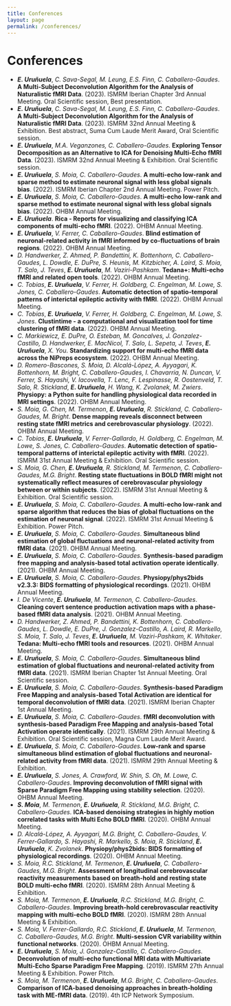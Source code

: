 ```yaml
---
title: Conferences
layout: page
permalink: /conferences/
---
```


# Conferences

<div>
    <ul>
        <li><span class="citation-me"><strong><em>E. Uruñuela</em></strong></span>, <em>C. Sava-Segal, M. Leung, E.S. Finn, C. Caballero-Gaudes</em>. <strong>A Multi-Subject Deconvolution Algorithm for the Analysis of Naturalistic fMRI Data</strong>. (2023). ISMRM Iberian Chapter 3rd Annual Meeting. <span class="award">Oral Scientific session, Best presentation</span>.</li>
        <li><span class="citation-me"><strong><em>E. Uruñuela</em></strong></span>, <em>C. Sava-Segal, M. Leung, E.S. Finn, C. Caballero-Gaudes</em>. <strong>A Multi-Subject Deconvolution Algorithm for the Analysis of Naturalistic fMRI Data</strong>. (2023). ISMRM 32nd Annual Meeting & Exhibition. <span class="award">Best abstract, Suma Cum Laude Merit Award, Oral Scientific session</span>.</li>
        <li><span class="citation-me"><strong><em>E. Uruñuela</em></strong></span>, <em>M.A. Veganzones, C. Caballero-Gaudes</em>. <strong>Exploring Tensor Decomposition as an Alternative to ICA for Denoising Multi-Echo fMRI Data</strong>. (2023). ISMRM 32nd Annual Meeting & Exhibition. <span class="award">Oral Scientific session</span>.</li>
        <li><span class="citation-me"><strong><em>E. Uruñuela</em></strong></span>, <em>S. Moia, C. Caballero-Gaudes</em>. <strong>A multi-echo low-rank and sparse method to estimate neuronal signal with less global signals bias</strong>. (2022). ISMRM Iberian Chapter 2nd Annual Meeting. <span class="award">Power Pitch</span>.</li>
        <li><span class="citation-me"><strong><em>E. Uruñuela</em></strong></span>, <em>S. Moia, C. Caballero-Gaudes</em>. <strong>A multi-echo low-rank and sparse method to estimate neuronal signal with less global signals bias</strong>. (2022). OHBM Annual Meeting.</li>
        <li><span class="citation-me"><strong><em>E. Uruñuela</em></strong></span>. <strong>Rica - Reports for visualizing and classifying ICA components of multi-echo fMRI</strong>. (2022). OHBM Annual Meeting.</li>
        <li><span class="citation-me"><strong><em>E. Uruñuela</em></strong></span>, <em>V. Ferrer, C. Caballero-Gaudes</em>. <strong>Blind estimation of neuronal-related activity in fMRI informed by co-fluctuations of brain regions</strong>. (2022). OHBM Annual Meeting.</li>
        <li><em>D. Handwerker, Z. Ahmed, P. Bandettini, K. Bottenhorn, C. Caballero-Gaudes, L. Dowdle, E. DuPre, S. Heunis, M. Kitzbicher, A. Laird, S. Moia, T. Salo, J. Teves</em>, <span class="citation-me"><strong><em>E. Uruñuela</em></strong></span>, <em>M. Vaziri-Pashkam</em>. <strong>Tedana+: Multi-echo fMRI and related open tools</strong>. (2022). OHBM Annual Meeting.</li>
        <li><em>C. Tobias</em>, <span class="citation-me"><strong><em>E. Uruñuela</em></strong></span>, <em>V. Ferrer, H. Goldberg, C. Engelman, M. Lowe, S. Jones, C. Caballero-Gaudes</em>. <strong>Automatic detection of spatio-temporal patterns of interictal epileptic activity with fMRI</strong>. (2022). OHBM Annual Meeting.</li>
        <li><em>C. Tobias</em>, <span class="citation-me"><strong><em>E. Uruñuela</em></strong></span>, <em>V. Ferrer, H. Goldberg, C. Engelman, M. Lowe, S. Jones</em>. <strong>Clustintime - a computational and visualization tool for time clustering of fMRI data</strong>. (2022). OHBM Annual Meeting.</li>
        <li><em>C. Markiewicz, E. DuPre, O. Esteban, M. Goncalves, J. Gonzalez-Castillo, D. Handwerker, E. MacNicol, T. Salo, L. Sepeta, J. Teves</em>, <span class="citation-me"><strong><em>E. Uruñuela</em></strong></span>, <em>X. You</em>. <strong>Standardizing support for multi-echo fMRI data across the NiPreps ecosystem</strong>. (2022). OHBM Annual Meeting.</li>
        <li><em>D. Romero-Bascones, S. Moia, D. Alcalá-López, A. Ayyagari, K. Bottenhorn, M. Bright, C. Caballero-Gaudes, I. Chavarria, N. Duncan, V. Ferrer, S. Hayashi, V. Iacovella, T. Lenc, F. Lespinasse, R. Oostenveld, T. Salo, R. Stickland</em>, <span class="citation-me"><strong><em>E. Uruñuela</em></strong></span>, <em>H. Wang, K. Zvolanek, M. Zwiers</em>. <strong>Physiopy: a Python suite for handling physiological data recorded in MRI settings</strong>. (2022). OHBM Annual Meeting.</li>
        <li><em>S. Moia, G. Chen, M. Termenon</em>, <span class="citation-me"><strong><em>E. Uruñuela</em></strong></span>, <em>R. Stickland, C. Caballero-Gaudes, M. Bright</em>. <strong>Dense mapping reveals disconnect between resting state fMRI metrics and cerebrovascular physiology</strong>. (2022). OHBM Annual Meeting.</li>
        <li><em>C. Tobias</em>, <span class="citation-me"><strong><em>E. Uruñuela</em></strong></span>, <em>V. Ferrer-Gallardo, H. Goldberg, C. Engelman, M. Lowe, S. Jones, C. Caballero-Gaudes</em>. <strong>Automatic detection of spatio-temporal patterns of interictal epileptic activity with fMRI</strong>. (2022). ISMRM 31st Annual Meeting & Exhibition. <span class="award">Oral Scientific session</span>.</li>
        <li><em>S. Moia, G. Chen, <span class="citation-me"><strong><em>E. Uruñuela</em></strong></span>, R. Stickland, M. Termenon, C. Caballero-Gaudes, M.G. Bright</em>. <strong>Resting state fluctuations in BOLD fMRI might not systematically reflect measures of cerebrovascular physiology between or within subjects</strong>. (2022). ISMRM 31st Annual Meeting & Exhibition. <span class="award">Oral Scientific session</span>.</li>
        <li><span class="citation-me"><strong><em>E. Uruñuela</em></strong></span>, <em>S. Moia, C. Caballero-Gaudes</em>. <strong>A multi-echo low-rank and sparse algorithm that reduces the bias of global fluctuations on the estimation of neuronal signal</strong>. (2022). ISMRM 31st Annual Meeting & Exhibition. <span class="award">Power Pitch</span>.</li>
        <li><span class="citation-me"><strong><em>E. Uruñuela</em></strong></span>, <em>S. Moia, C. Caballero-Gaudes</em>. <strong>Simultaneous blind estimation of global fluctuations and neuronal-related activity from fMRI data</strong>. (2021). OHBM Annual Meeting.</li>
        <li><span class="citation-me"><strong><em>E. Uruñuela</em></strong></span>, <em>S. Moia, C. Caballero-Gaudes</em>. <strong>Synthesis-based paradigm free mapping and analysis-based total activation operate identically</strong>. (2021). OHBM Annual Meeting.</li>
        <li><span class="citation-me"><strong><em>E. Uruñuela</em></strong></span>, <em>S. Moia, C. Caballero-Gaudes</em>. <strong>Physiopy/phys2bids v2.3.3: BIDS formatting of physiological recordings</strong>. (2021). OHBM Annual Meeting.</li>
        <li><em>I. De Vicente</em>, <span class="citation-me"><strong><em>E. Uruñuela</em></strong></span>, <em>M. Termenon, C. Caballero-Gaudes</em>. <strong>Cleaning covert sentence production activation maps with a phase-based fMRI data analysis</strong>. (2021). OHBM Annual Meeting.</li>
        <li><em>D. Handwerker, Z. Ahmed, P. Bandettini, K. Bottenhorn, C. Caballero-Gaudes, L. Dowdle, E. DuPre, J. Gonzalez-Castillo, A. Laird, R. Markello, S. Moia, T. Salo, J. Teves</em>, <span class="citation-me"><strong><em>E. Uruñuela</em></strong></span>, <em>M. Vaziri-Pashkam, K. Whitaker</em>. <strong>Tedana: Multi-echo fMRI tools and resources</strong>. (2021). OHBM Annual Meeting.</li>
        <li><span class="citation-me"><strong><em>E. Uruñuela</em></strong></span>, <em>S. Moia, C. Caballero-Gaudes</em>. <strong>Simultaneous blind estimation of global fluctuations and neuronal-related activity from fMRI data</strong>. (2021). ISMRM Iberian Chapter 1st Annual Meeting. <span class="award">Oral Scientific session</span>.</li>
        <li><span class="citation-me"><strong><em>E. Uruñuela</em></strong></span>, <em>S. Moia, C. Caballero-Gaudes</em>. <strong>Synthesis-based Paradigm Free Mapping and analysis-based Total Activation are identical for temporal deconvolution of fMRI data</strong>. (2021). ISMRM Iberian Chapter 1st Annual Meeting.</li>
        <li><span class="citation-me"><strong><em>E. Uruñuela</em></strong></span>, <em>S. Moia, C. Caballero-Gaudes</em>. <strong>fMRI deconvolution with synthesis-based Paradigm Free Mapping and analysis-based Total Activation operate identically</strong>. (2021). ISMRM 29th Annual Meeting & Exhibition. <span class="award">Oral Scientific session, Magna Cum Laude Merit Award</span>.</li>
        <li><span class="citation-me"><strong><em>E. Uruñuela</em></strong></span>, <em>S. Moia, C. Caballero-Gaudes</em>. <strong>Low-rank and sparse simultaneous blind estimation of global fluctuations and neuronal-related activity from fMRI data</strong>. (2021). ISMRM 29th Annual Meeting & Exhibition.</li>
        <li><span class="citation-me"><strong><em>E. Uruñuela</em></strong></span>, <em>S. Jones, A. Crawford, W. Shin, S. Oh, M. Lowe, C. Caballero-Gaudes</em>. <strong>Improving deconvolution of fMRI signal with Sparse Paradigm Free Mapping using stability selection</strong>. (2020). OHBM Annual Meeting.</li>
        <li><span class="citation-me"><strong><em>S. Moia</em></strong></span>, <em>M. Termenon</em>, <span class="citation-me"><strong><em>E. Uruñuela</em></strong></span>, <em>R. Stickland, M.G. Bright, C. Caballero-Gaudes</em>. <strong>ICA-based denoising strategies in highly motion correlated tasks with Multi Echo BOLD fMRI</strong>. (2020). OHBM Annual Meeting.</li>
        <li><em>D. Alcalá-López, A. Ayyagari, M.G. Bright, C. Caballero-Gaudes, V. Ferrer-Gallardo, S. Hayashi, R. Markello, S. Moia, R. Stickland</em>, <span class="citation-me"><strong><em>E. Uruñuela</em></strong></span>, <em>K. Zvolanek</em>. <strong>Physiopy/phys2bids: BIDS formatting of physiological recordings</strong>. (2020). OHBM Annual Meeting.</li>
        <li><em>S. Moia, R.C. Stickland, M. Termenon</em>, <span class="citation-me"><strong><em>E. Uruñuela</em></strong></span>, <em>C. Caballero-Gaudes, M.G. Bright</em>. <strong>Assessment of longitudinal cerebrovascular reactivity measurements based on breath-hold and resting state BOLD multi-echo fMRI</strong>. (2020). ISMRM 28th Annual Meeting & Exhibition.</li>
        <li><em>S. Moia, M. Termenon</em>, <span class="citation-me"><strong><em>E. Uruñuela</em></strong></span>, <em>R.C. Stickland, M.G. Bright, C. Caballero-Gaudes</em>. <strong>Improving breath-hold cerebrovascular reactivity mapping with multi-echo BOLD fMRI</strong>. (2020). ISMRM 28th Annual Meeting & Exhibition.</li>
        <li><em>S. Moia, V. Ferrer-Gallardo, R.C. Stickland</em>, <span class="citation-me"><strong><em>E. Uruñuela</em></strong></span>, <em>M. Termenon, C. Caballero-Gaudes, M.G. Bright</em>. <strong>Multi-session CVR variability within functional networks</strong>. (2020). OHBM Annual Meeting.</li>
        <li><span class="citation-me"><strong><em>E. Uruñuela</em></strong></span>, <em>S. Moia, J. Gonzalez-Castillo, C. Caballero-Gaudes</em>. <strong>Deconvolution of multi-echo functional MRI data with Multivariate Multi-Echo Sparse Paradigm Free Mapping</strong>. (2019). ISMRM 27th Annual Meeting & Exhibition. <span class="award">Power Pitch</span>.</li>
        <li><em>S. Moia, M. Termenon</em>, <span class="citation-me"><strong><em>E. Uruñuela</em></strong></span>, <em>M.G. Bright, C. Caballero-Gaudes</em>. <strong>Comparison of ICA-based denoising approaches in breath-holding task with ME-fMRI data</strong>. (2019). 4th ICP Network Symposium.</li>
    </ul>
</div>
